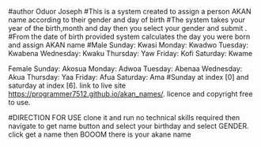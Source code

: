 #author Oduor Joseph
#This is a system created to assign a person AKAN name according to their gender and day of birth
#The system takes your year of the birth,month and day then you select your gender and submit .
#From the date of birth provided system calculates the day you were born and assign AKAN name
#Male
Sunday: Kwasi
Monday: Kwadwo
Tuesday: Kwabena
Wednesday: Kwaku
Thursday:  Yaw
Friday: Kofi
Saturday: Kwame

Female
Sunday: Akosua
Monday: Adwoa
Tuesday: Abenaa
Wednesday: Akua
Thursday:  Yaa
Friday: Afua
Saturday: Ama
#Sunday at index [0] and saturday at index [6].
link to live site https://programmer7512.github.io/akan_names/.
licence and copyright free to use.

#DIRECTION FOR USE
clone it and run no technical skills required
then navigate to get name button and select your birthday and select GENDER.
click get a name then BOOOM there is your akane name
